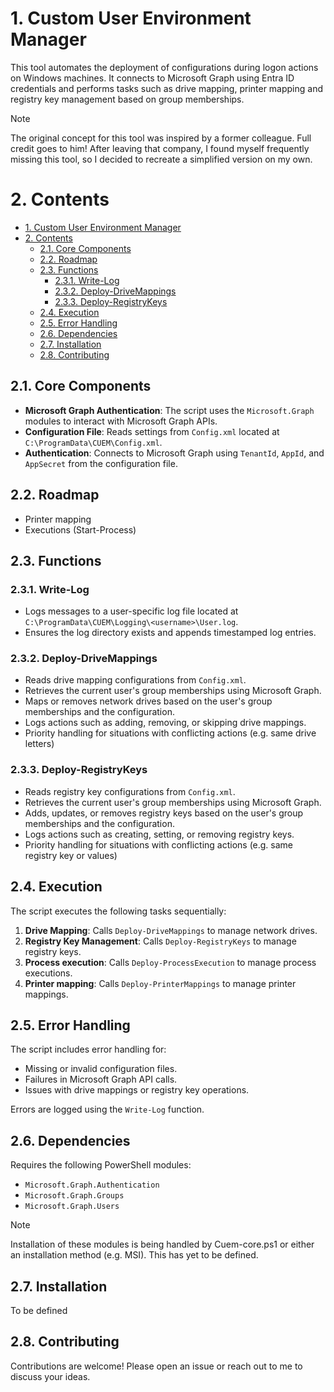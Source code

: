 # 1. Custom User Environment Manager

This tool automates the deployment of configurations during logon actions on Windows machines. It connects to Microsoft Graph using Entra ID credentials and performs tasks such as drive mapping, printer mapping and registry key management based on group memberships.

> [!NOTE]
> The original concept for this tool was inspired by a former colleague. Full credit goes to him! After leaving that company, I found myself frequently missing this tool, so I decided to recreate a simplified version on my own.

# 2. Contents
- [1. Custom User Environment Manager](#1-custom-user-environment-manager)
- [2. Contents](#2-contents)
  - [2.1. Core Components](#21-core-components)
  - [2.2. Roadmap](#22-roadmap)
  - [2.3. Functions](#23-functions)
    - [2.3.1. Write-Log](#231-write-log)
    - [2.3.2. Deploy-DriveMappings](#232-deploy-drivemappings)
    - [2.3.3. Deploy-RegistryKeys](#233-deploy-registrykeys)
  - [2.4. Execution](#24-execution)
  - [2.5. Error Handling](#25-error-handling)
  - [2.6. Dependencies](#26-dependencies)
  - [2.7. Installation](#27-installation)
  - [2.8. Contributing](#28-contributing)



## 2.1. Core Components

- **Microsoft Graph Authentication**: The script uses the `Microsoft.Graph` modules to interact with Microsoft Graph APIs.
- **Configuration File**: Reads settings from `Config.xml` located at `C:\ProgramData\CUEM\Config.xml`.
- **Authentication**: Connects to Microsoft Graph using `TenantId`, `AppId`, and `AppSecret` from the configuration file.

## 2.2. Roadmap
- Printer mapping
- Executions (Start-Process)

## 2.3. Functions

### 2.3.1. Write-Log

- Logs messages to a user-specific log file located at `C:\ProgramData\CUEM\Logging\<username>\User.log`.
- Ensures the log directory exists and appends timestamped log entries.

### 2.3.2. Deploy-DriveMappings

- Reads drive mapping configurations from `Config.xml`.
- Retrieves the current user's group memberships using Microsoft Graph.
- Maps or removes network drives based on the user's group memberships and the configuration.
- Logs actions such as adding, removing, or skipping drive mappings.
- Priority handling for situations with conflicting actions (e.g. same drive letters)

### 2.3.3. Deploy-RegistryKeys

- Reads registry key configurations from `Config.xml`.
- Retrieves the current user's group memberships using Microsoft Graph.
- Adds, updates, or removes registry keys based on the user's group memberships and the configuration.
- Logs actions such as creating, setting, or removing registry keys.
- Priority handling for situations with conflicting actions (e.g. same registry key or values)

## 2.4. Execution

The script executes the following tasks sequentially:

1. **Drive Mapping**: Calls `Deploy-DriveMappings` to manage network drives.
2. **Registry Key Management**: Calls `Deploy-RegistryKeys` to manage registry keys.
3. **Process execution**: Calls `Deploy-ProcessExecution` to manage process executions.
4. **Printer mapping**: Calls `Deploy-PrinterMappings` to manage printer mappings.

## 2.5. Error Handling

The script includes error handling for:

- Missing or invalid configuration files.
- Failures in Microsoft Graph API calls.
- Issues with drive mappings or registry key operations.

Errors are logged using the `Write-Log` function.

## 2.6. Dependencies

Requires the following PowerShell modules:

- `Microsoft.Graph.Authentication`
- `Microsoft.Graph.Groups`
- `Microsoft.Graph.Users`

> [!NOTE]
> Installation of these modules is being handled by Cuem-core.ps1 or either an installation method (e.g. MSI). This has yet to be defined.

## 2.7. Installation
To be defined

## 2.8. Contributing
Contributions are welcome! Please open an issue or reach out to me to discuss your ideas.